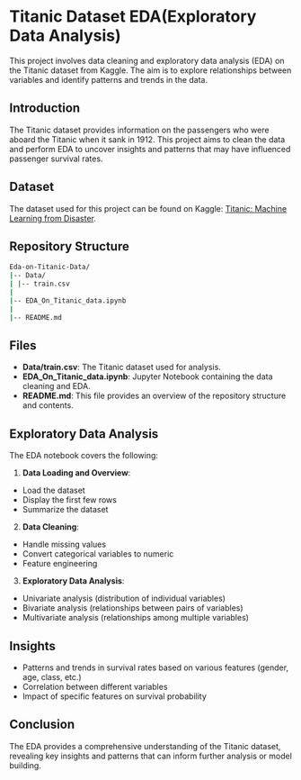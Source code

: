 # Titanic Dataset EDA(Exploratory Data Analysis)

This project involves data cleaning and exploratory data analysis (EDA) on the Titanic dataset from Kaggle. The aim is to explore relationships between variables and identify patterns and trends in the data.

## Introduction
The Titanic dataset provides information on the passengers who were aboard the Titanic when it sank in 1912. This project aims to clean the data and perform EDA to uncover insights and patterns that may have influenced passenger survival rates.

## Dataset
The dataset used for this project can be found on Kaggle: [Titanic: Machine Learning from Disaster](https://www.kaggle.com/c/titanic/data).
## Repository Structure
```bash
Eda-on-Titanic-Data/
|-- Data/
| |-- train.csv
|
|-- EDA_On_Titanic_data.ipynb
|
|-- README.md
```
## Files

- **Data/train.csv**: The Titanic dataset used for analysis.
- **EDA_On_Titanic_data.ipynb**: Jupyter Notebook containing the data cleaning and EDA.
- **README.md**: This file provides an overview of the repository structure and contents.

## Exploratory Data Analysis

The EDA notebook covers the following:

1. **Data Loading and Overview**:
- Load the dataset
- Display the first few rows
- Summarize the dataset

2. **Data Cleaning**:
- Handle missing values
- Convert categorical variables to numeric
- Feature engineering

3. **Exploratory Data Analysis**:
- Univariate analysis (distribution of individual variables)
- Bivariate analysis (relationships between pairs of variables)
- Multivariate analysis (relationships among multiple variables)

## Insights

- Patterns and trends in survival rates based on various features (gender, age, class, etc.)
- Correlation between different variables
- Impact of specific features on survival probability

## Conclusion

The EDA provides a comprehensive understanding of the Titanic dataset, revealing key insights and patterns that can inform further analysis or model building.



